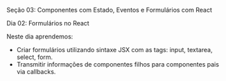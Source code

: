 Seção 03: Componentes com Estado, Eventos e Formulários com React

Dia 02: Formulários no React 

Neste dia aprendemos:
- Criar formulários utilizando sintaxe JSX com as tags: input, textarea, select, form. 
- Transmitir informações de componentes filhos para componentes pais via callbacks. 